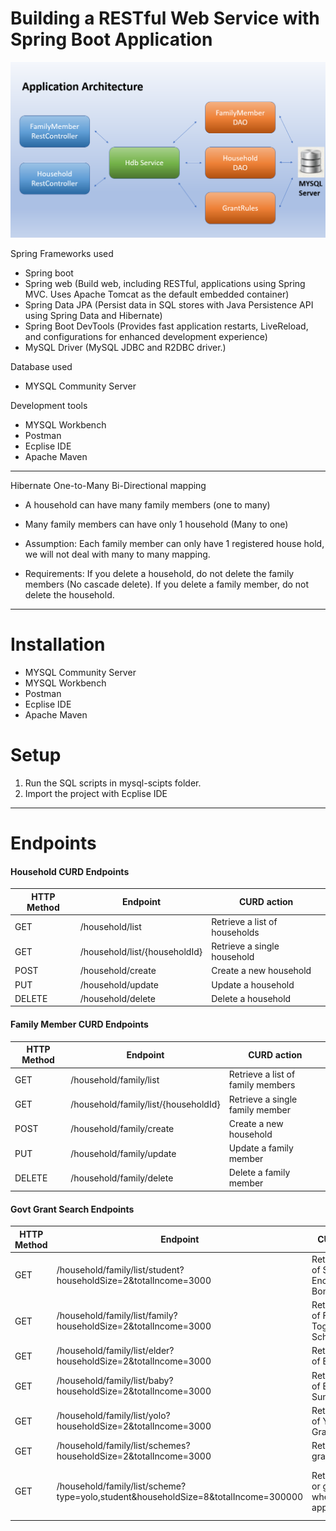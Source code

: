 # Building a RESTful Web Service with Spring Boot Application

![Alt text](/notes/applicationArchitecture.png?raw=true "Title")


Spring Frameworks used
- Spring boot
- Spring web (Build web, including RESTful, applications using Spring MVC. Uses Apache Tomcat as the default embedded container)
- Spring Data JPA (Persist data in SQL stores with Java Persistence API using Spring Data and Hibernate)
- Spring Boot DevTools (Provides fast application restarts, LiveReload, and configurations for enhanced development experience)
- MySQL Driver (MySQL JDBC and R2DBC driver.)

Database used
- MYSQL Community Server

Development tools
- MYSQL Workbench
- Postman
- Ecplise IDE
- Apache Maven

---

Hibernate One-to-Many Bi-Directional mapping
- A household can have many family members (one to many)
- Many family members can have only 1 household (Many to one)

- Assumption: 
Each family member can only have 1 registered house hold, we will not deal with many to many mapping.

- Requirements: 
If you delete a household, do not delete the family members (No cascade delete).
If you delete a family member, do not delete the household.


---
# Installation
- MYSQL Community Server
- MYSQL Workbench
- Postman
- Ecplise IDE
- Apache Maven
# Setup
1. Run the SQL scripts in  mysql-scipts folder.
2. Import the project with Ecplise IDE

---
# Endpoints
#### Household CURD Endpoints
| HTTP Method | Endpoint | CURD action |
| ------ | ------ | ------ |
| GET | /household/list | Retrieve a list of households|
| GET | /household/list/{householdId} | Retrieve a single household |
| POST | /household/create | Create a new household |
| PUT | /household/update | Update a household |
| DELETE | /household/delete | Delete a household |

#### Family Member CURD Endpoints
| HTTP Method | Endpoint | CURD action |
| ------ | ------ | ------ |
| GET | /household/family/list | Retrieve a list of family members|
| GET | /household/family/list/{householdId} | Retrieve a single family member |
| POST | /household/family/create | Create a new household |
| PUT | /household/family/update | Update a family member |
| DELETE | /household/family/delete | Delete a family member |

#### Govt Grant Search Endpoints
| HTTP Method | Endpoint | CURD action | Optional Params |
| ------ | ------ | ------ | ------ |
| GET | /household/family/list/student?householdSize=2&totalIncome=3000 | Retrieve a list of Student Encouragement Bonus | householdSize, total_income |
| GET | /household/family/list/family?householdSize=2&totalIncome=3000 | Retrieve a list of Family Togetherness Scheme | householdSize, total_income |
| GET | /household/family/list/elder?householdSize=2&totalIncome=3000 | Retrieve a list of Elder Bonus | householdSize, total_income |
| GET | /household/family/list/baby?householdSize=2&totalIncome=3000 | Retrieve a list of Baby Sunshine Grant | householdSize, total_income |
| GET | /household/family/list/yolo?householdSize=2&totalIncome=3000 | Retrieve a list of Yolo GST Grant | householdSize, total_income |
| GET | /household/family/list/schemes?householdSize=2&totalIncome=3000 | Retrieve all grants | householdSize, total_income |
| GET | /household/family/list/scheme?type=yolo,student&householdSize=8&totalIncome=300000 | Retrieve grant or grant(s) where applicable | householdSize, total_income, type={student, family, elder, baby, yolo} |